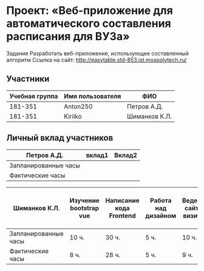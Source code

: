 # Проект: «Веб-приложение для автоматического составления расписания для ВУЗа»

Задание
Разработать веб-приложение, использующее составленный алгоритм
Ссылка на сайт: http://easytable.std-853.ist.mospolytech.ru/

## Участники

| Учебная группа | Имя пользователя | ФИО                      |
|----------------|------------------|--------------------------|
| 181-351        | Anton250         | Петров А.Д.              |
| 181-351        | Kirilko          | Шиманков К.Л.            |

## Личный вклад участников

| Петров А.Д.        | вклад1           | Вклад2                   |
|--------------------|------------------|--------------------------|
|Запланированные часы|                  |                          |
|Фактические часы    |                  |                          |

| Шиманков К.Л.      |Изучение bootstrap vue| Написание кода Frontend| Работа над дизайном|Ведение сайта-визитки |Перепись компонентов под bootstrap vue|Формирование отчетности|Составление тестовых данных|Проведение и анализ опроса|Итого|
|--------------------|----------------------|------------------------|--------------------|----------------------|--------------------------------------|-----------------------|---------------------------|--------------------------|-----|
|Запланированные часы|10 ч.                 |30 ч.                   |5 ч.                |10 ч.                 |10 ч.                                 |5 ч.                   |5 ч.                       |5 ч.                      |80 ч.|
|Фактические часы    |8 ч.                  |28 ч.                   |5 ч.                |9 ч.                  |7 ч.                                  |5 ч.                   |5 ч.                       |5 ч.                      |72 ч.|
